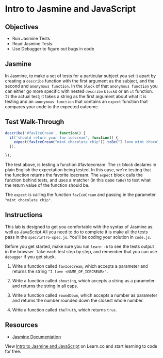# Intro to Jasmine and JavaScript

## Objectives
+ Run Jasmine Tests
+ Read Jasmine Tests
+ Use Debugger to figure out bugs in code

## Jasmine

In Jasmine, to make a set of tests for a particular subject you set it apart by creating a `describe` function with the first argument as the subject, and the second and `anonymous function`.  In the `block` of that `anonymous function` you can either go more specific with nested `describe` `block`s or an `it` function. `It` the actual test; it takes a string as the first argument about what it is testing and an `anonymous function` that contains an `expect` function that compares your code to the expected outcome.  


## Test Walk-Through

```js
describe('#favIceCream', function() {
  it('should return your fav icecream', function() {
    expect(favIceCream("mint chocolate chip")).toBe("I love mint chocolate chip");
  });

});
```

The test above, is testing a function #favIcecream. The `it` block declares in plain English the expectation being tested. In this case, we're testing that the function returns the favorite icecream. The `expect` block calls the function behind tests, and uses a matcher (in this case `toBe`) to test what the return value of the function should be.

The `expect` is calling the function `favIceCream` and passing in the parameter `"mint chocolate chip"`.

## Instructions

This lab is designed to get you comfortable with the syntax of Jasmine as well as JavaScript.All you need to do to complete it is make all the tests pass in the `spec/intro-spec.js`.  You'll be coding your solution in `code.js`.

Before you get started, make sure you run `learn -b` to see the tests output in the browser. Take each test step by step, and remember that you can use `debugger` if you get stuck.

1. Write a function called `favIceCream`, which accepts a parameter and returns the string `"I love <NAME_OF_ICECREAM>"`.

2. Write a function called `shouting`, which accepts a string as a parameter and returns the string in all caps.

3. Write a function called `roundDown`, which accepts a number as parameter and returns the number rounded down the closest whole number.

4.  Write a function called `theTruth`, which returns `true`.

## Resources
* [Jasmine Documentation](http://jasmine.github.io/2.0/introduction.html)

<p data-visibility='hidden'>View <a href='https://learn.co/lessons/intro-to-js-and-jasmine' title='Intro to Jasmine and JavaScript'>Intro to Jasmine and JavaScript</a> on Learn.co and start learning to code for free.</p>

